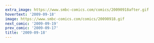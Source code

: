 ```yaml
---
extra_image: https://www.smbc-comics.com/comics/20090918after.gif
hovertext: '2009-09-18'
image: https://www.smbc-comics.com/comics/20090918.gif
next_comic: '2009-09-19'
prev_comic: '2009-09-17'
title: '2009-09-18'
---
```


